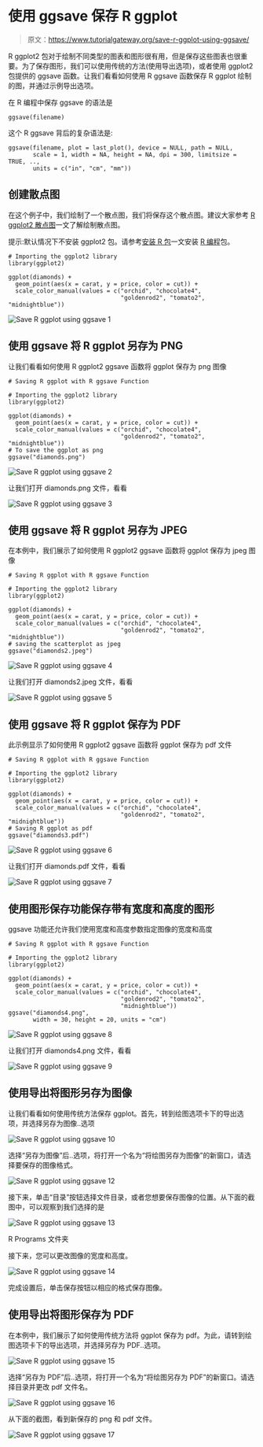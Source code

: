 # 使用 ggsave 保存 R ggplot

> 原文：<https://www.tutorialgateway.org/save-r-ggplot-using-ggsave/>

R ggplot2 包对于绘制不同类型的图表和图形很有用，但是保存这些图表也很重要。为了保存图形，我们可以使用传统的方法(使用导出选项)，或者使用 ggplot2 包提供的 ggsave 函数。让我们看看如何使用 R ggsave 函数保存 R ggplot 绘制的图，并通过示例导出选项。

在 R 编程中保存 ggsave 的语法是

```
ggsave(filename)
```

这个 R ggsave 背后的复杂语法是:

```
ggsave(filename, plot = last_plot(), device = NULL, path = NULL,
       scale = 1, width = NA, height = NA, dpi = 300, limitsize = TRUE, ..,
       units = c("in", "cm", "mm"))
```

## 创建散点图

在这个例子中，我们绘制了一个散点图，我们将保存这个散点图。建议大家参考 [R ggplot2 散点图](https://www.tutorialgateway.org/r-ggplot2-scatter-plot/)一文了解绘制散点图。

提示:默认情况下不安装 ggplot2 包。请参考[安装 R 包](https://www.tutorialgateway.org/install-r-packages/)一文安装 [R 编程](https://www.tutorialgateway.org/r-programming/)包。

```
# Importing the ggplot2 library
library(ggplot2)

ggplot(diamonds) + 
  geom_point(aes(x = carat, y = price, color = cut)) +
  scale_color_manual(values = c("orchid", "chocolate4", 
                                "goldenrod2", "tomato2", "midnightblue"))
```

![Save R ggplot using ggsave 1](img/9b4b4d34d318a5153e5670eddfd2d3ae.png)

## 使用 ggsave 将 R ggplot 另存为 PNG

让我们看看如何使用 R ggplot2 ggsave 函数将 ggplot 保存为 png 图像

```
# Saving R ggplot with R ggsave Function

# Importing the ggplot2 library
library(ggplot2)

ggplot(diamonds) + 
  geom_point(aes(x = carat, y = price, color = cut)) +
  scale_color_manual(values = c("orchid", "chocolate4", 
                                "goldenrod2", "tomato2", "midnightblue"))
# To save the ggplot as png
ggsave("diamonds.png")
```

![Save R ggplot using ggsave 2](img/b092270995070043494b55cf2d9f6e27.png)

让我们打开 diamonds.png 文件，看看

![Save R ggplot using ggsave 3](img/c12799c30ef792c7ef17c20311ff8484.png)

## 使用 ggsave 将 R ggplot 另存为 JPEG

在本例中，我们展示了如何使用 R ggplot2 ggsave 函数将 ggplot 保存为 jpeg 图像

```
# Saving R ggplot with R ggsave Function

# Importing the ggplot2 library
library(ggplot2)

ggplot(diamonds) + 
  geom_point(aes(x = carat, y = price, color = cut)) +
  scale_color_manual(values = c("orchid", "chocolate4", 
                                "goldenrod2", "tomato2", "midnightblue"))
# saving the scatterplot as jpeg
ggsave("diamonds2.jpeg")
```

![Save R ggplot using ggsave 4](img/7aa5641adc1d81e055a69a2944407814.png)

让我们打开 diamonds2.jpeg 文件，看看

![Save R ggplot using ggsave 5](img/3fc672c55f99748df09197d3f7867215.png)

## 使用 ggsave 将 R ggplot 保存为 PDF

此示例显示了如何使用 R ggplot2 ggsave 函数将 ggplot 保存为 pdf 文件

```
# Saving R ggplot with R ggsave Function

# Importing the ggplot2 library
library(ggplot2)

ggplot(diamonds) + 
  geom_point(aes(x = carat, y = price, color = cut)) +
  scale_color_manual(values = c("orchid", "chocolate4", 
                                "goldenrod2", "tomato2", "midnightblue"))
# Saving R ggplot as pdf
ggsave("diamonds3.pdf")
```

![Save R ggplot using ggsave 6](img/662e36bc57fe6d07beceef9ef11d076d.png)

让我们打开 diamonds.pdf 文件，看看

![Save R ggplot using ggsave 7](img/b752d859fa53b4c51f25e4de82c9e940.png)

## 使用图形保存功能保存带有宽度和高度的图形

ggsave 功能还允许我们使用宽度和高度参数指定图像的宽度和高度

```
# Saving R ggplot with R ggsave Function

# Importing the ggplot2 library
library(ggplot2)

ggplot(diamonds) + 
  geom_point(aes(x = carat, y = price, color = cut)) +
  scale_color_manual(values = c("orchid", "chocolate4", 
                                "goldenrod2", "tomato2",
                                "midnightblue"))
ggsave("diamonds4.png", 
       width = 30, height = 20, units = "cm")

```

![Save R ggplot using ggsave 8](img/ccf22a3bc8a6c34a06447c91a5dd11bb.png)

让我们打开 diamonds4.png 文件，看看

![Save R ggplot using ggsave 9](img/bb6aa4bfd8c6690263d64499fbe61e56.png)

## 使用导出将图形另存为图像

让我们看看如何使用传统方法保存 ggplot。首先，转到绘图选项卡下的导出选项，并选择另存为图像..选项

![Save R ggplot using ggsave 10](img/dea90bb4d0b3263ddf99ed8a3a7e9f38.png)

选择“另存为图像”后..选项，将打开一个名为“将绘图另存为图像”的新窗口，请选择要保存的图像格式。

![Save R ggplot using ggsave 12](img/b30056e78558406c5d8e25f86f01ff7a.png)

接下来，单击“目录”按钮选择文件目录，或者您想要保存图像的位置。从下面的截图中，可以观察到我们选择的是

![Save R ggplot using ggsave 13](img/092137856c0446272a433b23a60d3a7a.png)

R Programs 文件夹

接下来，您可以更改图像的宽度和高度。

![Save R ggplot using ggsave 14](img/ce2a9c83b8ad4f931eac236a33c5b6e8.png)

完成设置后，单击保存按钮以相应的格式保存图像。

## 使用导出将图形保存为 PDF

在本例中，我们展示了如何使用传统方法将 ggplot 保存为 pdf。为此，请转到绘图选项卡下的导出选项，并选择另存为 PDF..选项。

![Save R ggplot using ggsave 15](img/7e1dfa023cf9938bb3ba21bfeb2040bb.png)

选择“另存为 PDF”后..选项，将打开一个名为“将绘图另存为 PDF”的新窗口。请选择目录并更改 pdf 文件名。

![Save R ggplot using ggsave 16](img/86b5d8f3a3a503e0b1a43a366f5bccea.png)

从下面的截图，看到新保存的 png 和 pdf 文件。

![Save R ggplot using ggsave 17](img/36402748c4e9890383909f9a1657a0cd.png)